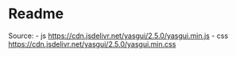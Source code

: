 <!--
SPDX-FileCopyrightText: 2025 Jonas Huber <jonas.huber@rl-institut.de>

SPDX-License-Identifier: CC0-1.0
-->

# Readme

Source: - js <https://cdn.jsdelivr.net/yasgui/2.5.0/yasgui.min.js> - css <https://cdn.jsdelivr.net/yasgui/2.5.0/yasgui.min.css>
